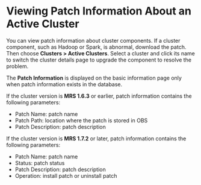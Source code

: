 # Viewing Patch Information About an Active Cluster<a name="EN-US_TOPIC_0125375709"></a>

You can view patch information about cluster components. If a cluster component, such as Hadoop or Spark, is abnormal, download the patch. Then choose  **Clusters \> Active Clusters**. Select a cluster and click its name to switch the cluster details page to upgrade the component to resolve the problem.

The  **Patch Information**  is displayed on the basic information page only when patch information exists in the database.

If the cluster version is  **MRS 1.6.3**  or earlier, patch information contains the following parameters:

-   Patch Name: patch name
-   Patch Path: location where the patch is stored in OBS
-   Patch Description: patch description

If the cluster version is  **MRS 1.7.2**  or later, patch information contains the following parameters:

-   Patch Name: patch name
-   Status: patch status
-   Patch Description: patch description
-   Operation: install patch or uninstall patch

